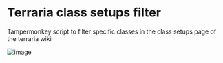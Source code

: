 # Terraria class setups filter
Tampermonkey script to filter specific classes in the class setups page of the terraria wiki 

![image](https://github.com/user-attachments/assets/98ef56f9-13c1-468a-9deb-66de2be35a92)
